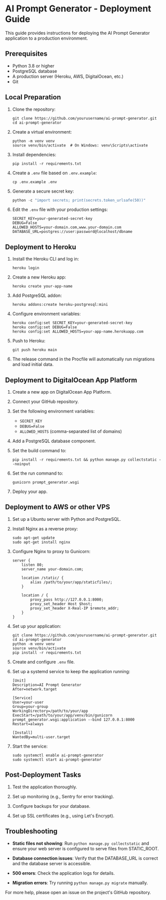 # AI Prompt Generator - Deployment Guide

This guide provides instructions for deploying the AI Prompt Generator application to a production environment.

## Prerequisites

- Python 3.8 or higher
- PostgreSQL database
- A production server (Heroku, AWS, DigitalOcean, etc.)
- Git

## Local Preparation

1. Clone the repository:
   ```
   git clone https://github.com/yourusername/ai-prompt-generator.git
   cd ai-prompt-generator
   ```

2. Create a virtual environment:
   ```
   python -m venv venv
   source venv/bin/activate  # On Windows: venv\Scripts\activate
   ```

3. Install dependencies:
   ```
   pip install -r requirements.txt
   ```

4. Create a `.env` file based on `.env.example`:
   ```
   cp .env.example .env
   ```

5. Generate a secure secret key:
   ```python
   python -c "import secrets; print(secrets.token_urlsafe(50))"
   ```

6. Edit the `.env` file with your production settings:
   ```
   SECRET_KEY=your-generated-secret-key
   DEBUG=False
   ALLOWED_HOSTS=your-domain.com,www.your-domain.com
   DATABASE_URL=postgres://user:password@localhost/dbname
   ```

## Deployment to Heroku

1. Install the Heroku CLI and log in:
   ```
   heroku login
   ```

2. Create a new Heroku app:
   ```
   heroku create your-app-name
   ```

3. Add PostgreSQL addon:
   ```
   heroku addons:create heroku-postgresql:mini
   ```

4. Configure environment variables:
   ```
   heroku config:set SECRET_KEY=your-generated-secret-key
   heroku config:set DEBUG=False
   heroku config:set ALLOWED_HOSTS=your-app-name.herokuapp.com
   ```

5. Push to Heroku:
   ```
   git push heroku main
   ```

6. The release command in the Procfile will automatically run migrations and load initial data.

## Deployment to DigitalOcean App Platform

1. Create a new app on DigitalOcean App Platform.

2. Connect your GitHub repository.

3. Set the following environment variables:
   - `SECRET_KEY`
   - `DEBUG=False`
   - `ALLOWED_HOSTS` (comma-separated list of domains)

4. Add a PostgreSQL database component.

5. Set the build command to:
   ```
   pip install -r requirements.txt && python manage.py collectstatic --noinput
   ```

6. Set the run command to:
   ```
   gunicorn prompt_generator.wsgi
   ```

7. Deploy your app.

## Deployment to AWS or other VPS

1. Set up a Ubuntu server with Python and PostgreSQL.

2. Install Nginx as a reverse proxy:
   ```
   sudo apt-get update
   sudo apt-get install nginx
   ```

3. Configure Nginx to proxy to Gunicorn:
   ```
   server {
       listen 80;
       server_name your-domain.com;
       
       location /static/ {
           alias /path/to/your/app/staticfiles/;
       }
       
       location / {
           proxy_pass http://127.0.0.1:8000;
           proxy_set_header Host $host;
           proxy_set_header X-Real-IP $remote_addr;
       }
   }
   ```

4. Set up your application:
   ```
   git clone https://github.com/yourusername/ai-prompt-generator.git
   cd ai-prompt-generator
   python -m venv venv
   source venv/bin/activate
   pip install -r requirements.txt
   ```

5. Create and configure `.env` file.

6. Set up a systemd service to keep the application running:
   ```
   [Unit]
   Description=AI Prompt Generator
   After=network.target
   
   [Service]
   User=your-user
   Group=your-group
   WorkingDirectory=/path/to/your/app
   ExecStart=/path/to/your/app/venv/bin/gunicorn prompt_generator.wsgi:application --bind 127.0.0.1:8000
   Restart=always
   
   [Install]
   WantedBy=multi-user.target
   ```

7. Start the service:
   ```
   sudo systemctl enable ai-prompt-generator
   sudo systemctl start ai-prompt-generator
   ```

## Post-Deployment Tasks

1. Test the application thoroughly.

2. Set up monitoring (e.g., Sentry for error tracking).

3. Configure backups for your database.

4. Set up SSL certificates (e.g., using Let's Encrypt).

## Troubleshooting

- **Static files not showing**: Run `python manage.py collectstatic` and ensure your web server is configured to serve files from STATIC_ROOT.

- **Database connection issues**: Verify that the DATABASE_URL is correct and the database server is accessible.

- **500 errors**: Check the application logs for details.

- **Migration errors**: Try running `python manage.py migrate` manually.

For more help, please open an issue on the project's GitHub repository. 